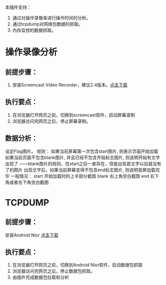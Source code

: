 本插件支持：
  1. 通过对操作录像来进行操作时间的分析。
  1. 通过tcpdump对网络包数据的抓取。
  1. 内存监控的数据抓取。

# 操作录像分析 #
## 前提步骤： ##

  1. 安装Screencast Video Recorder，建议2.4版本。[点击下载](http://nior.googlecode.com/files/Media%20Solutions%20Screencast%20v2.4%20Android%20XDA-CN.apk)

## 执行要点： ##

  1. 在浏览器打开网页之前，切换到screencast软件，启动屏幕录制
  1. 浏览器访问完网页之后，停止屏幕录制。

## 数据分析： ##
设定Flag图片。
规则：
如果当前屏幕第一次包含start图片, 则表示页面开始加载
如果当前页面不包含blank图片, 并且已经不包含开始标志图片, 则说明开始有文字出现了
——blank图片的规则，在start之后一直存在，但是出现首文字以后就没有了的图片
出现文字后，如果当前屏幕变得不包含end标志图片, 则说明首屏加载完毕
一般情况：
start  开始加载时的上半部分截图
blank  右上角空白截图
end    右下角或者左下角空白截图

# TCPDUMP #

## 前提步骤： ##
安装Android Nior [点击下载](http://nior.googlecode.com/files/AndroidNoir.apk)

## 执行要点： ##

  1. 在浏览器打开网页之前，切换到Android Nior软件，启动数据包抓取
  1. 浏览器访问完网页之后，停止数据包抓取。
  1. 由插件完成数据包拉取和分析